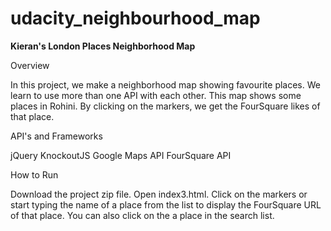 # udacity_neighbourhood_map

**Kieran's London Places Neighborhood Map**


Overview

In this project, we make a neighborhood map showing favourite places.
We learn to use more than one API with each other.
This map shows some places in Rohini.
By clicking on the markers, we get the FourSquare likes of that place.

API's and Frameworks

jQuery
KnockoutJS
Google Maps API
FourSquare API

How to Run

Download the project zip file.
Open index3.html.
Click on the markers or start typing the name of a place from the list to display the FourSquare URL of that place.
You can also click on the a place in the search list.
